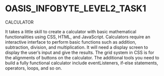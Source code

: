 # OASIS_INFOBYTE_LEVEL2_TASK1

CALCULATOR 

It takes a little skill to create a calculator with basic mathematical functionalities using CSS, HTML, and JavaScript. 
Calculators require an interactive interface to perform basic functions such as addition, subtraction, division, and multiplication. 
It will need a  display screen to display the user’s input and give the results. The grid system in CSS is for the alignments of buttons on the calculator. 
The additional tools you need to build a fully functional calculator include eventListeners, if-else statements, operators, loops, and so on. 
